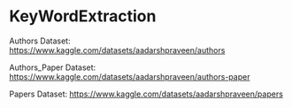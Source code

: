 # KeyWordExtraction

Authors Dataset: https://www.kaggle.com/datasets/aadarshpraveen/authors

Authors_Paper Dataset: https://www.kaggle.com/datasets/aadarshpraveen/authors-paper

Papers Dataset: https://www.kaggle.com/datasets/aadarshpraveen/papers
